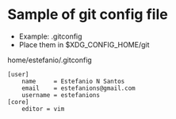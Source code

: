 # Sample of git config file 
- Example: .gitconfig 
- Place them in $XDG_CONFIG_HOME/git

home/estefanio/.gitconfig
```
[user]
	name     = Estefanio N Santos
	email    = estefanions@gmail.com
	username = estefanions
[core]
	editor = vim
```

